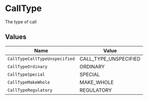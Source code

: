 # CallType

The type of call


## Values

| Name                          | Value                         |
| ----------------------------- | ----------------------------- |
| `CallTypeCallTypeUnspecified` | CALL_TYPE_UNSPECIFIED         |
| `CallTypeOrdinary`            | ORDINARY                      |
| `CallTypeSpecial`             | SPECIAL                       |
| `CallTypeMakeWhole`           | MAKE_WHOLE                    |
| `CallTypeRegulatory`          | REGULATORY                    |